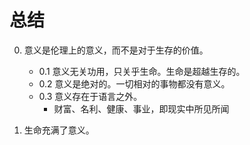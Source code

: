 # 总结

0. 意义是伦理上的意义，而不是对于生存的价值。
	- 0.1 意义无关功用，只关乎生命。生命是超越生存的。
	- 0.2 意义是绝对的。一切相对的事物都没有意义。
	- 0.3 意义存在于语言之外。
		- 财富、名利、健康、事业，即现实中所见所闻 

1. 生命充满了意义。
<!--stackedit_data:
eyJoaXN0b3J5IjpbLTE2NTA3NTk2MzQsNjY1NjIwODkwLDE0Mz
Q5OTIxMjgsLTE4MzAxNjU3MTldfQ==
-->